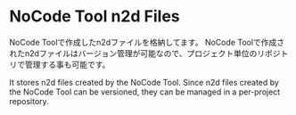 # NoCode Tool n2d Files 

NoCode Toolで作成したn2dファイルを格納してます。
NoCode Toolで作成されたn2dファイルはバージョン管理が可能なので、プロジェクト単位のリポジトリで管理する事も可能です。

It stores n2d files created by the NoCode Tool.
Since n2d files created by the NoCode Tool can be versioned, they can be managed in a per-project repository.